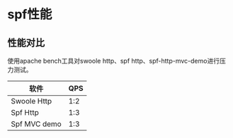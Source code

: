 # spf性能
## 性能对比
使用apache bench工具对swoole http、spf http、spf-http-mvc-demo进行压力测试。

| 软件 | QPS |
| -- | -- |
| Swoole Http  | 1:2 |
| Spf Http     | 1:3 |
| Spf MVC demo | 1:3 |


